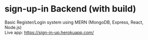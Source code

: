 # sign-up-in Backend (with build)
Basic Register/Login system using MERN (MongoDB, Express, React, Node.js)<br>
Live app: https://sign-in-up.herokuapp.com/
